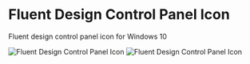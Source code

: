 # Fluent Design Control Panel Icon
Fluent design control panel icon for Windows 10

![Fluent Design Control Panel Icon](https://preview.redd.it/3roe5mmxjeu61.png?width=4465&format=png&auto=webp&s=14709a7a50d59d06f694e973db267f2fdf2a65cd)
![Fluent Design Control Panel Icon](https://preview.redd.it/r4axpuu2keu61.png?width=436&format=png&auto=webp&s=f7eeaee52901e045150d7f9cfe9be06c60a931d3)
